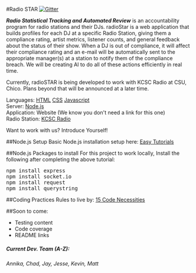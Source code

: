 #Radio STAR
[![Gitter](https://badges.gitter.im/Join%20Chat.svg)](https://gitter.im/ChicoState/radioSTAR?utm_source=badge&utm_medium=badge&utm_campaign=pr-badge)  

**_Radio Statistical Tracking and Automated Review_** is an accountability program for radio stations and their DJs.  radioStar is a web application that builds profiles for each DJ at a specific Radio Station, giving them a compliance rating, artist metrics, listener counts, and general feedback about the status of their show. When a DJ is out of compliance, it will affect their compliance rating and an e-mail will be automatically sent to the appropriate manager(s) at a station to notify them of the compliance breach. We will be creating AI to do all of these actions efficiently in real time.


Currently, radioSTAR is being developed to work with KCSC Radio at CSU, Chico. Plans beyond that will be announced at a later time.  

Languages: [HTML](https://en.wikipedia.org/wiki/HTML) [CSS](https://en.wikipedia.org/wiki/Cascading_Style_Sheets) [Javascript](https://en.wikipedia.org/wiki/JavaScript)  
Server: [Node.js](https://www.djangoproject.com/)  
Application: Website (We know you don't need a link for this one)  
Radio Station: [KCSC Radio](http://kcscradio.com/)  


Want to work with us? Introduce Yourself!  

##Node.js Setup
Basic Node.js installation setup here: [Easy Tutorials](https://github.com/EasyTutorials/Node.js-Install)  

##Node.js Packages to install
For this project to work locally, Install the following after completing the above tutorial:
<pre>
npm install express
npm install socket.io
npm install request
npm install querystring
</pre>


##Coding Practices
Rules to live by: [15 Code Necessities](http://code.tutsplus.com/tutorials/top-15-best-practices-for-writing-super-readable-code--net-8118)


##Soon to come:
- Testing content
- Code coverage
- README links

##### Current Dev. Team (A-Z):
*Annika, Chad, Jay, Jesse, Kevin, Matt*
